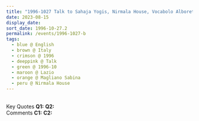 ```yaml
---
title: "1996-1027 Talk to Sahaja Yogis, Nirmala House, Vocabolo Alboreto 10, Magliano Sabina (70 kms N of Rome), Lazio, Italy"
date: 2023-08-15
display_date: 
sort_date: 1996-10-27.2
permalink: /events/1996-1027-b
tags:
  - blue @ English
  - brown @ Italy
  - crimson @ 1996
  - deeppink @ Talk
  - green @ 1996-10
  - maroon @ Lazio
  - orange @ Magliano Sabina
  - peru @ Nirmala House
---
```


<br>

<wave-list>
  <list-title color="DarkSeaGreen" width="55">Key Quotes</list-title>
  <list-item color="BlanchedAlmond" width="280"><b>Q1:</b> <i></i></list-item>
  <list-item color="Lavender" width="280"><b>Q2:</b> <i></i></list-item>
</wave-list>

<br>

<wave-list>
  <list-title color="DarkSeaGreen" width="55">Comments</list-title>
  <list-item color="BlanchedAlmond" width="280"><b>C1:</b> <i></i></list-item>
  <list-item color="Lavender" width="280"><b>C2:</b> <i></i></list-item>
</wave-list>